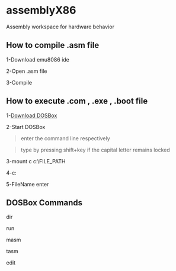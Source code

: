 # assemblyX86
Assembly workspace for hardware behavior

## How to compile .asm file

1-Download emu8086 ide

2-Open .asm file

3-Compile

## How to execute .com , .exe , .boot file

  1-[Download DOSBox](https://sourceforge.net/projects/dosbox/)
  
  2-Start DOSBox
  
  >enter the command line respectively

  >type by pressing shift+key if the capital letter remains locked
  
  3-mount c c:\FILE_PATH
  
  4-c:

  5-FileName enter
  
## DOSBox Commands
dir

run

masm

tasm

edit



